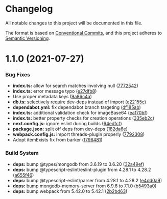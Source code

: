 # Changelog

All notable changes to this project will be documented in this file.

The format is based on [Conventional Commits][1], and this project adheres to
[Semantic Versioning][2].

# 1.1.0 (2021-07-27)

### Bug Fixes

- **index.ts:** allow for search matches involving null ([7772542][3])
- **index.ts:** error message typo ([e27dfb8][4])
- Use proper metadata keys ([9a86c4a][5])
- **db.ts:** selectively require dev-deps instead of import ([e22155c][6])
- **dependabot.yml:** fix dependabot branch targeting ([df185ab][7])
- **index.ts:** additional validation check for imageBase64 ([ea170bf][8])
- **index.ts:** better property checks for creation operations ([335eb2c][9])
- **next.config.js:** ignore eslint during builds ([64edfcf][10])
- **package.json:** split off deps from dev-deps ([182da6e][11])
- **webpack.config.js:** import threads-plugin properly ([7792308][12])
- Adopt itemExists fix from barker ([f796481][13])

### Build System

- **deps:** bump @types/mongodb from 3.6.19 to 3.6.20 ([32a49ef][14])
- **deps:** bump @typescript-eslint/eslint-plugin from 4.28.1 to 4.28.2
  ([a655f46][15])
- **deps:** bump @typescript-eslint/parser from 4.28.1 to 4.28.2 ([e4dd0a9][16])
- **deps:** bump mongodb-memory-server from 6.9.6 to 7.1.0 ([b5493a0][17])
- **deps:** bump webpack from 5.42.0 to 5.42.1 ([2b2bd63][18])

[1]: https://conventionalcommits.org
[2]: https://semver.org
[3]:
  https://github.com/nhscc/ghostmeme.api.hscc.bdpa.org/commit/777254201b902be60ce55eab6967f98793c3afd3
[4]:
  https://github.com/nhscc/ghostmeme.api.hscc.bdpa.org/commit/e27dfb8c6ed2f66fc47cbc995389113984a2daba
[5]:
  https://github.com/nhscc/ghostmeme.api.hscc.bdpa.org/commit/9a86c4a35ade85c080317b951983ac1906bb8578
[6]:
  https://github.com/nhscc/ghostmeme.api.hscc.bdpa.org/commit/e22155c75ef918c7a1eab9cfaa2b106386957ed1
[7]:
  https://github.com/nhscc/ghostmeme.api.hscc.bdpa.org/commit/df185abb5bb1168847ae82011be7c5824d16621b
[8]:
  https://github.com/nhscc/ghostmeme.api.hscc.bdpa.org/commit/ea170bfcb230da5b00f898ed66c1e50032970fc5
[9]:
  https://github.com/nhscc/ghostmeme.api.hscc.bdpa.org/commit/335eb2c3966fb9a6ed4b13b28550c3801c773f6b
[10]:
  https://github.com/nhscc/ghostmeme.api.hscc.bdpa.org/commit/64edfcf1bbe4026e92dd360e9abf024306e3b72c
[11]:
  https://github.com/nhscc/ghostmeme.api.hscc.bdpa.org/commit/182da6e062067fa2d57a0a38cc84bf17abbcf5ef
[12]:
  https://github.com/nhscc/ghostmeme.api.hscc.bdpa.org/commit/7792308e448f40001098bc1be5eadb15bc820176
[13]:
  https://github.com/nhscc/ghostmeme.api.hscc.bdpa.org/commit/f7964816717dc0344764d0affc579524fb7ede38
[14]:
  https://github.com/nhscc/ghostmeme.api.hscc.bdpa.org/commit/32a49efd2359f01959b8dcb0a4b0cbd15dad3b08
[15]:
  https://github.com/nhscc/ghostmeme.api.hscc.bdpa.org/commit/a655f46bc29106759c6faf50b8a4be166f2c5b6b
[16]:
  https://github.com/nhscc/ghostmeme.api.hscc.bdpa.org/commit/e4dd0a98414982c8f0a675f81ff7b4469fa9b87b
[17]:
  https://github.com/nhscc/ghostmeme.api.hscc.bdpa.org/commit/b5493a0df1c2e427768067ab6bb4a88d38b5e50c
[18]:
  https://github.com/nhscc/ghostmeme.api.hscc.bdpa.org/commit/2b2bd638ffdd324aca15ef3329a647df5a6ff07c
